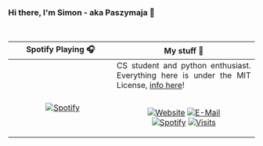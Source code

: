 ### Hi there, I'm Simon - aka Paszymaja 👋
<br />



Spotify Playing 🎧| My stuff 💾
:-------------------------:|-------
&nbsp; &nbsp; &nbsp; &nbsp; &nbsp; &nbsp; &nbsp; &nbsp; &nbsp; &nbsp; &nbsp; &nbsp; &nbsp; &nbsp; &nbsp; &nbsp; &nbsp; &nbsp; &nbsp; &nbsp; &nbsp; &nbsp; &nbsp; &nbsp; &nbsp; &nbsp; &nbsp; &nbsp; &nbsp; &nbsp; &nbsp; &nbsp; &nbsp; &nbsp; &nbsp; &nbsp; &nbsp; &nbsp; &nbsp; &nbsp; &nbsp; &nbsp; &nbsp; &nbsp; &nbsp; &nbsp; &nbsp; [![Spotify](https://novatorem-two.vercel.app/api/spotify-playing)](https://open.spotify.com/user/1197066880)<br>|<div style="text-align: justify">CS student and python enthusiast. Everything here is under the MIT License, [info here](https://choosealicense.com/licenses/mit/)!</div><br><p align="center">[![Website](https://img.shields.io/badge/website-.Me-2a8?style=flat-square&logo=safari&logoColor=white)](https://paszymaja.github.io/)</center> [![E-Mail](https://img.shields.io/badge/email-reveal-369?style=flat-square&logo=gmail&logoColor=white)](https://mailhide.io/e/7329N)<br>[![Spotify](https://img.shields.io/badge/spotify-Paszymaja-1DB954?style=flat-square&logo=spotify&logoColor=white)](https://open.spotify.com/user/1197066880) [![Visits](https://badges.pufler.dev/visits/paszymaja/paszymaja?logo=GitHub&label=github%20visits&color=blue&logoColor=white&style=flat-square)](https://github.com/paszymaja)
